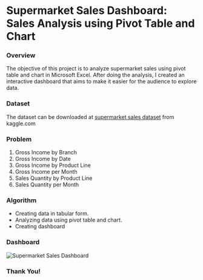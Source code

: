 # Supermarket Sales Dashboard: Sales Analysis using Pivot Table and Chart
### Overview
The objective of this project is to analyze supermarket sales using pivot table and chart in Microsoft Excel. After doing the analysis, I created an interactive dashboard that aims to make it easier for the audience to explore data.
### Dataset
The dataset can be downloaded at [supermarket sales dataset](https://www.kaggle.com/datasets/aungpyaeap/supermarket-sales) from kaggle.com 
### Problem
1. Gross Income by Branch
2. Gross Income by Date
3. Gross Income by Product Line
4. Gross Income per Month
5. Sales Quantity by Product Line
6. Sales Quantity per Month
### Algorithm
- Creating data in tabular form.
- Analyzing data using pivot table and chart.
- Creating dashboard
### Dashboard
![Supermarket Sales Dashboard](https://github.com/agungbudiwirawan/supermarket_sales_dashboard-sales-analysis-using-pivot-table-and-chart/blob/main/image/supermarket%20sales%20dashboard.JPG)
### Thank You!
